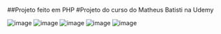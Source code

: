 ##Projeto feito em PHP
#Projeto do curso do Matheus Batisti na Udemy

![image](https://github.com/user-attachments/assets/529c87e6-b27b-44c7-b419-ad6b99ce7d2e)
![image](https://github.com/user-attachments/assets/27728300-6e79-401d-93c6-42802a270f04)
![image](https://github.com/user-attachments/assets/bfd75cb3-8de1-4b92-84c2-d27b873fa2e9)
![image](https://github.com/user-attachments/assets/43b8f88b-66fa-4588-83b4-bc9de4319e55)
![image](https://github.com/user-attachments/assets/5a2cdc61-65e9-483b-aedf-2167fa840c4c)
